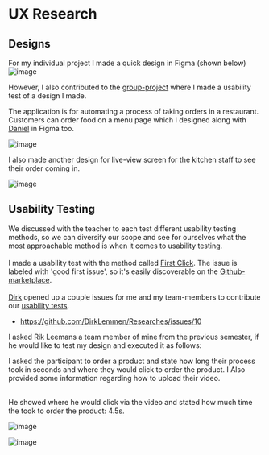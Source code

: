 # UX Research

## Designs
For my individual project I made a quick design in Figma (shown below) <br>
![image](https://user-images.githubusercontent.com/48807736/147019315-d04888ed-698e-4d0c-a3d4-58e3342ad2d6.png)


However, I also contributed to the [group-project](https://github.com/FHICT-S-Owen/RestaurantSPA) where I made a usability test of a design I made.

The application is for automating a process of taking orders in a restaurant. Customers can order food on a menu page which I designed along with [Daniel](https://github.com/danielvaswani) in Figma too. <br>

![image](https://user-images.githubusercontent.com/48807736/147020176-0b87de1d-eb32-4c6e-8092-62aea05e70e5.png)

I also made another design for live-view screen for the kitchen staff to see their order coming in. <br>

![image](https://user-images.githubusercontent.com/48807736/147064414-702ac82e-7066-4752-a2ee-09e2b32fd2da.png)


## Usability Testing

We discussed with the teacher to each test different usability testing methods, so we can diversify our scope and see for ourselves what the most approachable method is when it comes to usability testing. <br> <br>
I made a usability test with the method called [First Click](https://www.hotjar.com/usability-testing/methods/). The issue is labeled with 'good first issue', so it's easily discoverable on the [Github-marketplace](https://github.com/issues?q=is%3Aopen+is%3Aissue+label%3A%22good+first+issue%22). <br> <br>
[Dirk](https://github.com/DirkLemmen/) opened up a couple issues for me and my team-members to contribute our [usability tests](https://github.com/DirkLemmen/Researches/issues/10). <br>

- https://github.com/DirkLemmen/Researches/issues/10

I asked Rik Leemans a team member of mine from the previous semester, if he would like to test my design and executed it as follows:

I asked the participant to order a product and state how long their process took in seconds and where they would click to order the product. I Also provided some information regarding how to upload their video.


<br> 
He showed where he would click via the video and stated how much time the took to order the product: 4.5s.

![image](https://user-images.githubusercontent.com/48807736/147021193-401df598-a6a9-4942-a9ec-f4e592130abf.png)

![image](https://user-images.githubusercontent.com/48807736/147021265-aae620f2-9a12-438a-9afd-72d8cc99cf08.png)

